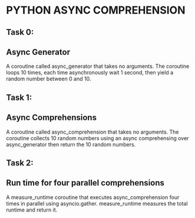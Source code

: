 # PYTHON ASYNC COMPREHENSION

## Task 0:
## Async Generator
A coroutine called async_generator that takes no arguments.
The coroutine loops 10 times, each time asynchronously wait 1 second, then yield a random number between 0 and 10.

## Task 1:
## Async Comprehensions
A coroutine called async_comprehension that takes no arguments.
The coroutine collects 10 random numbers using an async comprehensing over async_generator then return the 10 random numbers.

## Task 2:
## Run time for four parallel comprehensions
A measure_runtime coroutine that executes async_comprehension four times in parallel using asyncio.gather.
measure_runtime measures the total runtime and return it.
